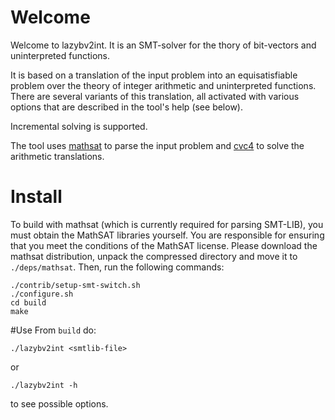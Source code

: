 # Welcome
Welcome to lazybv2int. It is an SMT-solver for the thory
of bit-vectors and uninterpreted functions.

It is based on a translation of the input problem into an equisatisfiable problem over the theory of integer arithmetic and uninterpreted functions.
There are several variants of this translation, all activated with various options that are described in the tool's help (see below).

Incremental solving is supported.

The tool uses [mathsat](https://mathsat.fbk.eu/) to parse the input problem and [cvc4](https://cvc4.github.io/) to solve the arithmetic translations.

# Install
To build with mathsat (which is currently required for parsing SMT-LIB), you must obtain the MathSAT libraries yourself. You are responsible for ensuring that you meet the conditions of the MathSAT license. Please download the mathsat distribution, unpack the compressed directory and move it to `./deps/mathsat`. Then, run the following commands:
```
./contrib/setup-smt-switch.sh
./configure.sh
cd build
make
```

#Use
From `build` do:
```
./lazybv2int <smtlib-file>
```
or
```
./lazybv2int -h
```
to see possible options.
